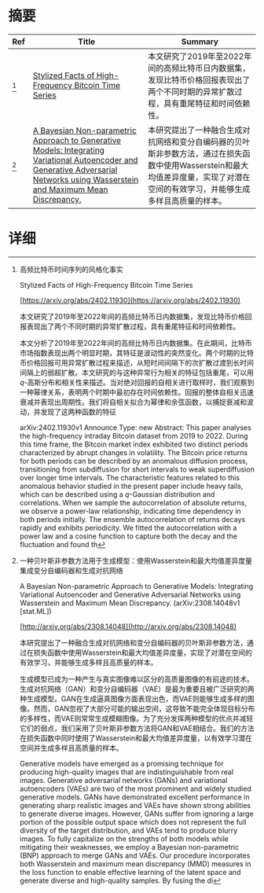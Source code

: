 # 摘要

| Ref | Title | Summary |
| --- | --- | --- |
| [^1] | [Stylized Facts of High-Frequency Bitcoin Time Series](https://arxiv.org/abs/2402.11930) | 本文研究了2019年至2022年间的高频比特币日内数据集，发现比特币价格回报表现出了两个不同时期的异常扩散过程，具有重尾特征和时间依赖性。 |
| [^2] | [A Bayesian Non-parametric Approach to Generative Models: Integrating Variational Autoencoder and Generative Adversarial Networks using Wasserstein and Maximum Mean Discrepancy.](http://arxiv.org/abs/2308.14048) | 本研究提出了一种融合生成对抗网络和变分自编码器的贝叶斯非参数方法，通过在损失函数中使用Wasserstein和最大均值差异度量，实现了对潜在空间的有效学习，并能够生成多样且高质量的样本。 |

# 详细

[^1]: 高频比特币时间序列的风格化事实

    Stylized Facts of High-Frequency Bitcoin Time Series

    [https://arxiv.org/abs/2402.11930](https://arxiv.org/abs/2402.11930)

    本文研究了2019年至2022年间的高频比特币日内数据集，发现比特币价格回报表现出了两个不同时期的异常扩散过程，具有重尾特征和时间依赖性。

    

    本文分析了2019年至2022年间的高频比特币日内数据集。在此期间，比特币市场指数表现出两个明显时期，其特征是波动性的突然变化。两个时期的比特币价格回报可用异常扩散过程来描述，从短时间间隔下的次扩散过渡到长时间间隔上的弱超扩散。本文研究的与这种异常行为相关的特征包括重尾，可以用$q$-高斯分布和相关性来描述。当对绝对回报的自相关进行取样时，我们观察到一种幂律关系，表明两个时期中最初存在时间依赖性。回报的整体自相关迅速衰减并表现出周期性。我们将自相关拟合为幂律和余弦函数，以捕捉衰减和波动，并发现了这两种函数的特征

    arXiv:2402.11930v1 Announce Type: new  Abstract: This paper analyses the high-frequency intraday Bitcoin dataset from 2019 to 2022. During this time frame, the Bitcoin market index exhibited two distinct periods characterized by abrupt changes in volatility. The Bitcoin price returns for both periods can be described by an anomalous diffusion process, transitioning from subdiffusion for short intervals to weak superdiffusion over longer time intervals. The characteristic features related to this anomalous behavior studied in the present paper include heavy tails, which can be described using a $q$-Gaussian distribution and correlations. When we sample the autocorrelation of absolute returns, we observe a power-law relationship, indicating time dependency in both periods initially. The ensemble autocorrelation of returns decays rapidly and exhibits periodicity. We fitted the autocorrelation with a power law and a cosine function to capture both the decay and the fluctuation and found th
    
[^2]: 一种贝叶斯非参数方法用于生成模型：使用Wasserstein和最大均值差异度量集成变分自编码器和生成对抗网络

    A Bayesian Non-parametric Approach to Generative Models: Integrating Variational Autoencoder and Generative Adversarial Networks using Wasserstein and Maximum Mean Discrepancy. (arXiv:2308.14048v1 [stat.ML])

    [http://arxiv.org/abs/2308.14048](http://arxiv.org/abs/2308.14048)

    本研究提出了一种融合生成对抗网络和变分自编码器的贝叶斯非参数方法，通过在损失函数中使用Wasserstein和最大均值差异度量，实现了对潜在空间的有效学习，并能够生成多样且高质量的样本。

    

    生成模型已成为一种产生与真实图像难以区分的高质量图像的有前途的技术。生成对抗网络（GAN）和变分自编码器（VAE）是最为重要且被广泛研究的两种生成模型。GAN在生成逼真图像方面表现出色，而VAE则能够生成多样的图像。然而，GAN忽视了大部分可能的输出空间，这导致不能完全体现目标分布的多样性，而VAE则常常生成模糊图像。为了充分发挥两种模型的优点并减轻它们的弱点，我们采用了贝叶斯非参数方法将GAN和VAE相结合。我们的方法在损失函数中同时使用了Wasserstein和最大均值差异度量，以有效学习潜在空间并生成多样且高质量的样本。

    Generative models have emerged as a promising technique for producing high-quality images that are indistinguishable from real images. Generative adversarial networks (GANs) and variational autoencoders (VAEs) are two of the most prominent and widely studied generative models. GANs have demonstrated excellent performance in generating sharp realistic images and VAEs have shown strong abilities to generate diverse images. However, GANs suffer from ignoring a large portion of the possible output space which does not represent the full diversity of the target distribution, and VAEs tend to produce blurry images. To fully capitalize on the strengths of both models while mitigating their weaknesses, we employ a Bayesian non-parametric (BNP) approach to merge GANs and VAEs. Our procedure incorporates both Wasserstein and maximum mean discrepancy (MMD) measures in the loss function to enable effective learning of the latent space and generate diverse and high-quality samples. By fusing the di
    

